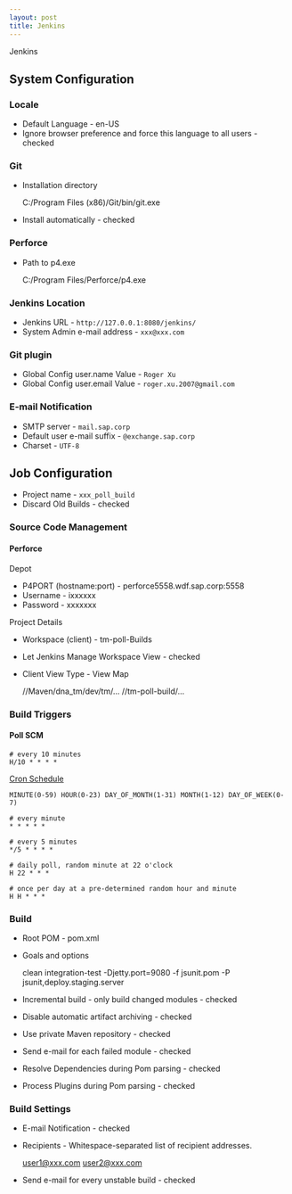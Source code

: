 ```yaml
---
layout: post
title: Jenkins
---
```


Jenkins

## System Configuration

### Locale

* Default Language - en-US
* Ignore browser preference and force this language to all users - checked

### Git

* Installation directory

    C:/Program Files (x86)/Git/bin/git.exe

* Install automatically - checked

### Perforce

* Path to p4.exe

    C:/Program Files/Perforce/p4.exe

### Jenkins Location

* Jenkins URL - `http://127.0.0.1:8080/jenkins/`
* System Admin e-mail address - `xxx@xxx.com`

### Git plugin

* Global Config user.name Value - `Roger Xu`
* Global Config user.email Value - `roger.xu.2007@gmail.com`

### E-mail Notification

* SMTP server - `mail.sap.corp`
* Default user e-mail suffix - `@exchange.sap.corp`
* Charset - `UTF-8`

## Job Configuration

* Project name - `xxx_poll_build`
* Discard Old Builds - checked

### Source Code Management

#### Perforce

Depot

* P4PORT (hostname:port) - perforce5558.wdf.sap.corp:5558
* Username - ixxxxxx
* Password - xxxxxxx

Project Details

* Workspace (client) - tm-poll-Builds
* Let Jenkins Manage Workspace View - checked
* Client View Type - View Map

    //Maven/dna_tm/dev/tm/... //tm-poll-build/...


### Build Triggers

#### Poll SCM

    # every 10 minutes
    H/10 * * * *

[Cron Schedule](https://en.wikipedia.org/wiki/Cron)

    MINUTE(0-59) HOUR(0-23) DAY_OF_MONTH(1-31) MONTH(1-12) DAY_OF_WEEK(0-7)

    # every minute
    * * * * *

    # every 5 minutes
    */5 * * * *

    # daily poll, random minute at 22 o'clock
    H 22 * * *

    # once per day at a pre-determined random hour and minute
    H H * * *

### Build

* Root POM - pom.xml
* Goals and options

    clean integration-test -Djetty.port=9080 -f jsunit.pom -P jsunit,deploy.staging.server

* Incremental build - only build changed modules - checked
* Disable automatic artifact archiving - checked
* Use private Maven repository - checked
* Send e-mail for each failed module - checked
* Resolve Dependencies during Pom parsing - checked
* Process Plugins during Pom parsing - checked

### Build Settings

* E-mail Notification - checked
* Recipients - Whitespace-separated list of recipient addresses.

    user1@xxx.com user2@xxx.com

* Send e-mail for every unstable build - checked
